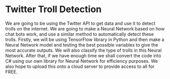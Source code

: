 # Twitter Troll Detection

We are going to be using the Twitter API to get data and use it to detect trolls on the internet. We are going to make a Neural Network based on how chat bots work, and use a similar method to automatically detect these trolls. Firstly, we will be using TensorFlow library in Python and then make a Neural Network model and testing the best possible variables to give the most accurate outputs. We will also classify the type of trolls in this Neural Network. After that, if we have enough time we shall convert the code into C# using our own library for Neural Network for efficiency purposes. We also hope to upload this onto a cloud server to provide access to all for FREE.

